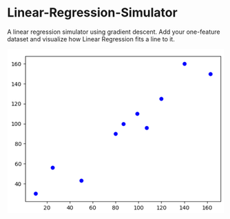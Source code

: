 # Linear-Regression-Simulator
A linear regression simulator using gradient descent. Add your one-feature dataset and visualize how Linear Regression fits a line to it.

<img src="./gif/sim.gif">
